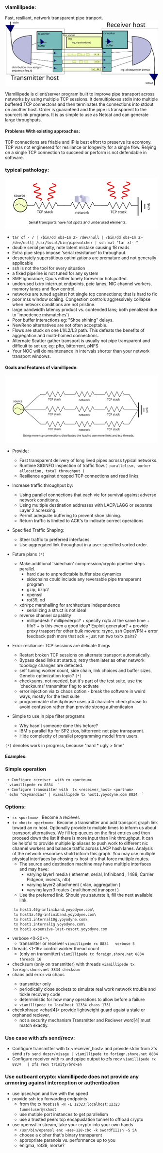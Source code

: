 ### viamillipede:
Fast, resiliant, network transparent pipe tranport. 
![alt text](theory_operation_viamillipede.svg "theory of operation")

Viamillipede is client/server program built to improve pipe transport across networks by using multiple TCP sessions. It demultiplexes stdin into multiple buffered TCP connectons and then terminates the connections into stdout on another host. Order is guaranteed and the pipe is transparent to the source/sink programs. It is as simple to use as Netcat and can generate large throughputs.

#### Problems With existing approaches:
TCP connections are friable and IP is best effort to preserve its ecomony.  TCP was not engineered for resiliance or longevity for a single flow.  Relying on a single TCP connection to succeed or perform is not defendable in software. 
### typical pathology:
![alt text](series_is_trouble.svg "serialized operations block easily")
 + `tar cf - / | /bin/dd obs=1m 2> /dev/null | /bin/dd obs=1m 2> /dev/null| /usr/local/bin/pipewatcher | ssh mal "tar xf- "` 
 + double serial penalty, note latent mistake causing 1B reads
 + Extra pipe steps impose 'serial resistance' to throughput.
 + desperately superstitious optimizations are premature and not generally applicable
 + ssh is not the tool for every situation 
 + a fixed pipeline is not tuned for any system
 + SMP ignorance, Cpu's either lonely forever or hotspotted.
 + underused tx/rx interrupt endpoints, pcie lanes, NIC channel workers, memory lanes and flow control.
 + networks are tuned against hot single tcp connections; that is hard to fix
 + poor mss window scaling. Congestion controls aggressively collapse when network conditions are not pristine.
 + large bandwidth latency product vs. contended lans; both penalized due to 'impedence mismatches') 
 + Poor buffer interactions eg: "Shoe shining" delays. 
 + NewReno alternatives are not often acceptable.
 + Flows are stuck on one L1/L2/L3 path.  This defeats the benefits of aggregation and multi-homed connections.
 + Alternate Scatter gather transport is usually not pipe transparent and difficult to set up; eg: pftp, bittorrent, pNFS
 + Your NOC will do maintenance in intervals shorter than your network transport windows.

#### Goals and Features of viamillipede:
![alt text](parallel.svg "parallel")
+ Provide:
     + Fast transparent  delivery of long lived pipes across typical networks.
     + Runtime SIGINFO inspection of traffic flow.`( parallelism, worker allocation, total throughput )`
     + Resilience against dropped TCP connections and read links.
+ Increase traffic throughput by:
	+ Using parallel connections that each vie for survival against adverse network conditions.
	+ Using multiple destination addresses with LACP/LAGG or separate Layer 2 adressing.
	+ Permit adequate buffering to prevent shoe shining. 
	+ Return traffic is limited to ACK's to indicate correct operations
+ Specified Traffic Shaping:
     + Steer traffic to preferred interfaces.
     + Use aggregated link throughput in a user specified sorted order.
+ Future plans  `(*)`
     + Make additional 'sidechain' compression/crypto pipeline steps parallel.
     	+ hard due to unpredictable buffer size dynamics
        + sidechains could include any reversable pipe transparent program
        + gzip, bzip2
        + openssl
        + rot39, od
     + xdr/rpc marshalling for architecture independence
     	+ serializing a struct is not ideal
     + reverse channel capablity 
          + millipedesh ? millipederpc?
	  + specify rx/tx at the same time + fifo?
	  + is this even a good idea? Exploit generator?
	  + provide proxy trasport for other bulk movers: rsync, ssh OpenVPN
	  + error feedback path more that ack
	  + just run two tx/rx pairs?
+ Error resiliance: TCP sessions are delicate things
     + Restart broken TCP sessions on alternate transport automatically. 
     + Bypass dead links at startup; retry them later as other network topology changes are detected.
     + self tuning worker count, side chain, link choices and buffer sizes, Genetic optimization topic? `(*)`
     + checksums, not needed, but it's part of the test suite, use the 'checksums' transmitter flag to activate
     + error injection via tx chaos <seed> option - break the software in weird ways,  mostly for the test suite
     + programmable checkphrase  uses a 4 character checkphrase to avoid confusion rather than provide strong authenticaion

+ Simple to use in pipe filter programs
     + Why hasn't someone done this before? 
     + IBM's parallel ftp for SP2 z/os, bittorrent: not pipe transparent. 
     + Hide complexity of parallel programming model from users.

`(*)` denotes work in progress, because "hard * ugly > time"
#### Examples:

### Simple operation
     + Configure receiver  with rx <portnum>
	` viamillipede rx 8834  `
     + Configure transmitter with  tx <receiver_host> <portnum> 
	` echo "Osymandias" | viamillipede tx host1.yoyodyne.com 8834  `
	
### Options:
+ `rx <portnum> ` Become a reciever. 
+ `tx <host> <portnum> ` Become a transmitter and add transport graph link toward an rx host. Optionally provide tx muliple times to inform us about transport alternatives. We fill tcp queues on the first entries and then proceed down the list if there is more input than link throughput.  It can be helpful to provide multiple ip aliases to push work to different nic channel workers and balance traffic across LACP hash lanes. Analysis of the network resources shold inform this graph. You may use multiple physical interfaces by chosing rx host ip's that force multiple routes.
     + The source and destination machine may have multiple interfaces and may have:
          + varying layer1 media ( ethernet, serial, Infiniband , 1488, Carrier Pidgeon, insects, ntb)
          + varying layer2 attachment ( vlan, aggregation )
          + varying layer3 routes ( multihomed transport )
     + Use the preferred link.  Should you saturate it,  fill the next available link.
```
	tx host1.40g-infiniband.yoyodyne.com\
	tx host1a.40g-infiniband.yoyodyne.com\
	tx host1.internal10g.yoyodyne.com\
	tx host1.internal1g.yoyodyne.com\
	tx host1.expensive-last-resort.yoyodyne.com

```
+ verbose  <0-20+>, 
	+ transmitter or receiver
	` viamillipede rx 8834   verbose 5 `
+ threads <1-16> control worker thread count 
	+ (only on transmitter)
	` viamillipede tx foreign.shore.net 8834 threads 16 `
+ checksum (only on transmitter) with threads
	` viamillipede tx foreign.shore.net 8834 checksum `
+ chaos <clock divider> add error via chaos
     + transmitter only
     + periodically close sockets to simulate real work network trouble  and tickle recovery code
     + deterministic for how many operations to allow before a failure
     + `viamillipede tx localhost 12334 chaos 1731`
+ checkphrase <char[4]> provide lightweight guard agaist a stale or orphaned reciever,
     + not a security mechanism
      Transmitter and Reciever word[4] must match exactly.
     
### Use case with zfs send/recv:
+ Configure transmitter with  tx <receiver_host> <portnum>  and provide stdin from zfs send	
     ` zfs send dozer/visage | viamillipede tx foriegn.shore.net 8834  `
+ Configure receiver  with rx <portnum>  and ppipe output to zfs recv
     `viamillipede rx 8834   | zfs recv trinity/broken `

### Use outboard crypto: viamillipede does not provide any armoring against interception or authentication
+ use ipsec/vpn and live with the speed
+ provide ssh tcp forwarding endpoints
	+ from the tx host:` ssh -N -L 12323:localhost:12323 tunneluser@rxhost `
	+ use mutiple port instances to  get parallelism
	* use a trusted peers tcp encapuslation tunnel to offload crypto
+ use openssl in  stream, take your crypto into your own hands
	+ ` /usr/bin/openssl enc -aes-128-cbc -k swordfIIIsh -S 5A  `
	+ choose a cipher that's binary transparent  
	+ appropriate  paranoia vs. performance up to you
	+ enigma, rot39, morse?

